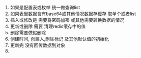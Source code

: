 1. 如果是配置表或枚举 统一做查询list
2. 如果表里数据含有base64或其他情况数据存缓存 取单个或者list 
3. 插入或修改是 需要将密码加密 或其他需要转换数据的情况
4. 更新或删除 需要 清理redis缓存中的值
5. 删除需要做假删除
6. 创建时间, 创建人,删除标记 及其他默认值的初始化
7. 更新完 没有回传数据到对象
8.